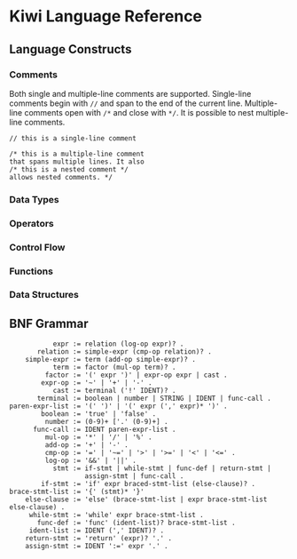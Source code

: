 # Kiwi Language Reference

## Language Constructs

### Comments

Both single and multiple-line comments are supported. Single-line comments
begin with `//` and span to the end of the current line. Multiple-line
comments open with `/*` and close with `*/`. It is possible to nest 
multiple-line comments.

    // this is a single-line comment

    /* this is a multiple-line comment
    that spans multiple lines. It also
    /* this is a nested comment */
    allows nested comments. */

### Data Types

### Operators

### Control Flow

### Functions

### Data Structures

## BNF Grammar

               expr := relation (log-op expr)? .
           relation := simple-expr (cmp-op relation)? .
        simple-expr := term (add-op simple-expr)? .
               term := factor (mul-op term)? .
             factor := '(' expr ')' | expr-op expr | cast .
            expr-op := '~' | '+' | '-' .
               cast := terminal ('!' IDENT)? .
           terminal := boolean | number | STRING | IDENT | func-call .
    paren-expr-list := '(' ')' | '(' expr (',' expr)* ')' .
            boolean := 'true' | 'false' .
             number := (0-9)+ ['.' (0-9)+] .
          func-call := IDENT paren-expr-list .
             mul-op := '*' | '/' | '%' .
             add-op := '+' | '-' .
             cmp-op := '=' | '~=' | '>' | '>=' | '<' | '<=' .
             log-op := '&&' | '||' .
               stmt := if-stmt | while-stmt | func-def | return-stmt | 
                       assign-stmt | func-call .
            if-stmt := 'if' expr braced-stmt-list (else-clause)? .
    brace-stmt-list := '{' (stmt)* '}'
        else-clause := 'else' (brace-stmt-list | expr brace-stmt-list else-clause) .
         while-stmt := 'while' expr brace-stmt-list .
           func-def := 'func' (ident-list)? brace-stmt-list .
         ident-list := IDENT (',' IDENT)? .
        return-stmt := 'return' (expr)? '.' .
        assign-stmt := IDENT ':=' expr '.' .
